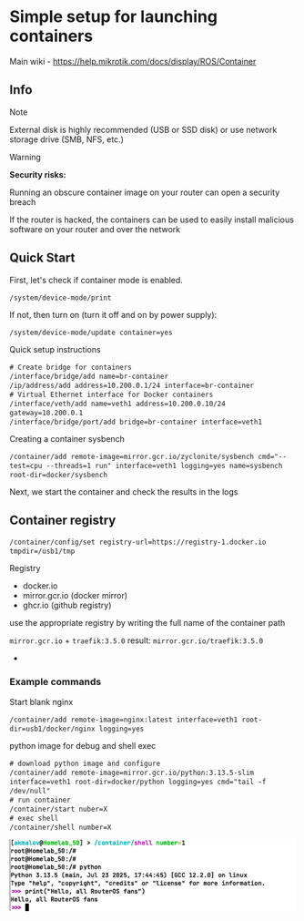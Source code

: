 # Simple setup for launching containers

Main wiki - https://help.mikrotik.com/docs/display/ROS/Container

## Info

> [!NOTE]  
> External disk is highly recommended  (USB or SSD disk) or use network storage drive (SMB, NFS, etc.)


> [!WARNING]  
> **Security risks:**
> 
> Running an obscure container image on your router can open a security breach
> 
> If the router is hacked, the containers can be used to easily install malicious software on your router and over the network


## Quick Start

First, let's check if container mode is enabled.
```routeros
/system/device-mode/print 
```

If not, then turn on (turn it off and on by power supply):
```routeros
/system/device-mode/update container=yes
```

Quick setup instructions
```routeros
# Create bridge for containers
/interface/bridge/add name=br-container 
/ip/address/add address=10.200.0.1/24 interface=br-container 
# Virtual Ethernet interface for Docker containers
/interface/veth/add name=veth1 address=10.200.0.10/24 gateway=10.200.0.1 
/interface/bridge/port/add bridge=br-container interface=veth1 
```

Creating a container sysbench
```routeros
/container/add remote-image=mirror.gcr.io/zyclonite/sysbench cmd="--test=cpu --threads=1 run" interface=veth1 logging=yes name=sysbench root-dir=docker/sysbench 
```

Next, we start the container and check the results in the logs

## Container registry

```shell
/container/config/set registry-url=https://registry-1.docker.io tmpdir=/usb1/tmp
```

Registry
- docker.io
- mirror.gcr.io (docker mirror)
- ghcr.io (github registry)

use the appropriate registry by writing the full name of the container path

`mirror.gcr.io` + `traefik:3.5.0` result: `mirror.gcr.io/traefik:3.5.0`

- 

### Example commands

Start blank nginx
```shell
/container/add remote-image=nginx:latest interface=veth1 root-dir=usb1/docker/nginx logging=yes
```

python image for debug and shell exec
```
# download python image and configure
/container/add remote-image=mirror.gcr.io/python:3.13.5-slim interface=veth1 root-dir=docker/python logging=yes cmd="tail -f /dev/null"
# run container
/container/start nuber=X
# exec shell
/container/shell number=X
```
![guide_shell](./images/guide_shell.png)

